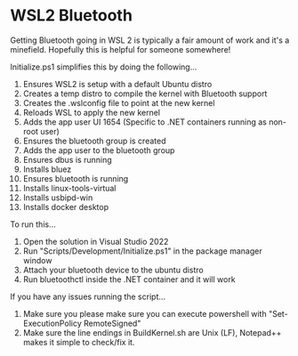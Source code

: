 # WSL2 Bluetooth
Getting Bluetooth going in WSL 2 is typically a fair amount of work and it's a minefield.  Hopefully this is helpful for someone somewhere!

Initialize.ps1 simplifies this by doing the following...  
1. Ensures WSL2 is setup with a default Ubuntu distro  
2. Creates a temp distro to compile the kernel with Bluetooth support  
3. Creates the .wslconfig file to point at the new kernel  
4. Reloads WSL to apply the new kernel  
5. Adds the app user UI 1654 (Specific to .NET containers running as non-root user)  
6. Ensures the bluetooth group is created  
7. Adds the app user to the bluetooth group  
8. Ensures dbus is running  
9. Installs bluez  
10. Ensures bluetooth is running  
11. Installs linux-tools-virtual  
12. Installs usbipd-win  
13. Installs docker desktop  

To run this...
1. Open the solution in Visual Studio 2022
2. Run "Scripts/Development/Initialize.ps1" in the package manager window
3. Attach your bluetooth device to the ubuntu distro
4. Run bluetoothctl inside the .NET container and it will work

If you have any issues running the script...
1. Make sure you please make sure you can execute powershell with "Set-ExecutionPolicy RemoteSigned"
2. Make sure the line endings in BuildKernel.sh are Unix (LF), Notepad++ makes it simple to check/fix it.
